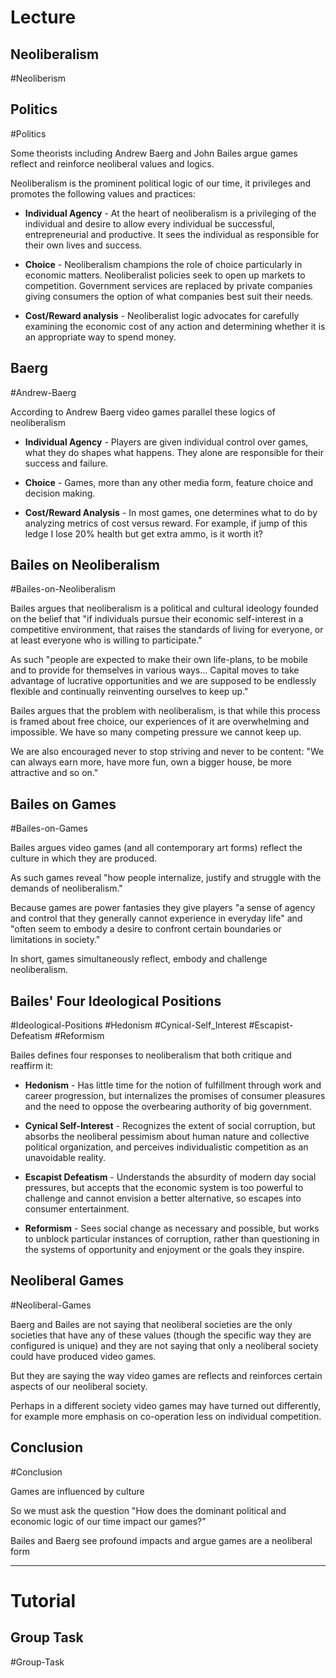 # Lecture

## Neoliberalism
#Neoliberism

## Politics
#Politics

Some theorists including Andrew Baerg and John Bailes argue games reflect and reinforce neoliberal values and logics.

Neoliberalism is the prominent political logic of our time, it privileges and promotes the following values and practices:
- **Individual Agency** - At the heart of neoliberalism is a privileging of the individual and desire to allow every individual be successful, entrepreneurial and productive. It sees the individual as responsible for their own lives and success.

- **Choice** - Neoliberalism champions the role of choice particularly in economic matters. Neoliberalist policies seek to open up markets to competition. Government services are replaced by private companies giving consumers the option of what companies best suit their needs.

- **Cost/Reward analysis** - Neoliberalist logic advocates for carefully examining the economic cost of any action and determining whether it is an appropriate way to spend money.


## Baerg
#Andrew-Baerg 

According to Andrew Baerg video games parallel these logics of neoliberalism
- **Individual Agency** - Players are given individual control over games, what they do shapes what happens. They alone are responsible for their success and failure.

- **Choice** - Games, more than any other media form, feature choice and decision making.

- **Cost/Reward Analysis** - In most games, one determines what to do by analyzing metrics of cost versus reward. For example, if jump of this ledge I lose 20% health but get extra ammo, is it worth it?


## Bailes on Neoliberalism
#Bailes-on-Neoliberalism

Bailes argues that neoliberalism is a political and cultural ideology founded on the belief that "if individuals pursue their economic self-interest in a competitive environment, that raises the standards of living for everyone, or at least everyone who is willing to participate."

As such "people are expected to make their own life-plans, to be mobile and to provide for themselves in various ways... Capital moves to take advantage of lucrative opportunities and we are supposed to be endlessly flexible and continually reinventing ourselves to keep up."

Bailes argues that the problem with neoliberalism, is that while this process is framed about free choice, our experiences of it are overwhelming and impossible. We have so many competing pressure we cannot keep up.

We are also encouraged never to stop striving and never to be content: "We can always earn more, have more fun, own a bigger house, be more attractive and so on."


## Bailes on Games
#Bailes-on-Games

Bailes argues video games (and all contemporary art forms) reflect the culture in which they are produced.

As such games reveal "how people internalize, justify and struggle with the demands of neoliberalism."

Because games are power fantasies they give players "a sense of agency and control that they generally cannot experience in everyday life" and "often seem to embody a desire to confront certain boundaries or limitations in society."

In short, games simultaneously reflect, embody and challenge neoliberalism.


## Bailes' Four Ideological Positions
#Ideological-Positions #Hedonism #Cynical-Self_Interest #Escapist-Defeatism #Reformism

Bailes defines four responses to neoliberalism that both critique and reaffirm it:
- **Hedonism** - Has little time for the notion of fulfillment through work and career progression, but internalizes the promises of consumer pleasures and the need to oppose the overbearing authority of big government.

- **Cynical Self-Interest** - Recognizes the extent of social corruption, but absorbs the neoliberal pessimism about human nature and collective political organization, and perceives individualistic competition as an unavoidable reality.

- **Escapist Defeatism** - Understands the absurdity of modern day social pressures, but accepts that the economic system is too powerful to challenge and cannot envision a better alternative, so escapes into consumer entertainment.

- **Reformism** - Sees social change as necessary and possible, but works to unblock particular instances of corruption, rather than questioning in the systems of opportunity and enjoyment or the goals they inspire.


## Neoliberal Games
#Neoliberal-Games

Baerg and Bailes are not saying that neoliberal societies are the only societies that have any of these values (though the specific way they are configured is unique) and they are not saying that only a neoliberal society could have produced video games.

But they are saying the way video games are reflects and reinforces certain aspects of our neoliberal society.

Perhaps in a different society video games may have turned out differently, for example more emphasis on co-operation less on individual competition.


## Conclusion
#Conclusion 

Games are influenced by culture

So we must ask the question "How does the dominant political and economic logic of our time impact our games?"

Bailes and Baerg see profound impacts and argue games are a neoliberal form

---

# Tutorial
## Group Task
#Group-Task 
